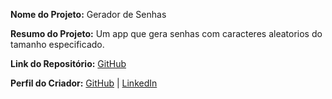 **Nome do Projeto:** Gerador de Senhas 

**Resumo do Projeto:** Um app que gera senhas com caracteres aleatorios do tamanho especificado.

**Link do Repositório:** [GitHub](https://github.com/fbelam/Gerador-de-Senhas.git)

**Perfil do Criador:** [GitHub](https://github.com/fbelam) | [LinkedIn](www.linkedin.com/in/fabriciobelam)